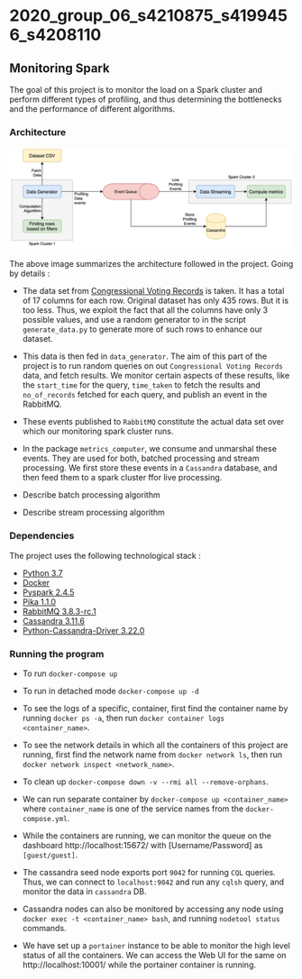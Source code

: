 
# 2020_group_06_s4210875_s4199456_s4208110

## Monitoring Spark

The goal of this project is to monitor the load on a Spark cluster and perform different types of profiling, and thus determining the bottlenecks and the performance of different algorithms.

### Architecture

![Architecture](images/SparkApproach.jpg)

The above image summarizes the architecture followed in the project. Going by details :

* The data set from [Congressional Voting Records](https://www.kaggle.com/devvret/congressional-voting-records) is taken. It has a total of 17 columns for each row. Original dataset has only 435 rows. But it is too less. Thus, we exploit the fact that all the columns have only 3 possible values, and use a random generator to in the script `generate_data.py` to generate more of such rows to enhance our dataset.

* This data is then fed in `data_generator`. The aim of this part of the project is to run random queries on out `Congressional Voting Records` data, and fetch results. We monitor certain aspects of these results, like the `start_time` for the query, `time_taken` to fetch the results and `no_of_records` fetched for each query, and publish an event in the RabbitMQ.

* These events published to `RabbitMQ` constitute the actual data set over which our monitoring spark cluster runs.

* In the package `metrics_computer`, we consume and unmarshal these events. They are used for both, batched processing and stream processing. We first store these events in a `Cassandra` database, and then feed them to a spark cluster ffor live processing.

* Describe batch processing algorithm

* Describe stream processing algorithm

### Dependencies

The project uses the following technological stack :

* [Python 3.7](https://www.python.org/downloads/release/python-370/)
* [Docker](https://www.docker.com/)
* [Pyspark 2.4.5](https://spark.apache.org/docs/latest/)
* [Pika 1.1.0](https://github.com/pika/pika)
* [RabbitMQ 3.8.3-rc.1](https://github.com/rabbitmq/rabbitmq-server/releases/tag/v3.8.3-rc.1)
* [Cassandra 3.11.6](http://cassandra.apache.org/)
* [Python-Cassandra-Driver 3.22.0](https://docs.datastax.com/en/developer/python-driver/3.22/)

### Running the program

* To run `docker-compose up`

* To run in detached mode `docker-compose up -d`

* To see the logs of a specific, container, first find the container name by running `docker ps -a`, then run `docker container logs <container_name>`.

* To see the network details in which all the containers of this project are running, first find the network name from `docker network ls`, then run `docker network inspect <network_name>`.

* To clean up `docker-compose down -v --rmi all --remove-orphans`.

* We can run separate container by `docker-compose up <container_name>` where `container_name` is one of the service names from the `docker-compose.yml`.

* While the containers are running, we can monitor the queue on the dashboard http://localhost:15672/ with [Username/Password] as `[guest/guest]`.

* The cassandra seed node exports port `9042` for running `CQL` queries. Thus, we can connect to `localhost:9042` and run any `cqlsh` query, and monitor the data in `cassandra` DB.

* Cassandra nodes can also be monitored by accessing any node using `docker exec -t <container_name> bash`, and running `nodetool status` commands.

* We have set up a `portainer` instance to be able to monitor the high level status of all the containers. We can access the Web UI for the same on http://localhost:10001/ while the portainer container is running.


